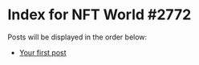 # Index for NFT World #2772
Posts will be displayed in the order below:

- [Your first post](./001-first.md)


